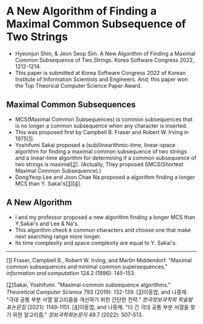 # A New Algorithm of Finding a Maximal Common Subsequence of Two Strings

-   Hyeonjun Shin, & Jeon Seop Sim. A New Algorithm of Finding a Maximal Common Subsequence of Two Strings. Korea Software Congress 2022, 1212-1214.
- This paper is submitted at Korea Software Congress 2022 of Korean Institute of Information Scientists and Engineers. And, this paper won the Top Theorical Computer Science Paper Award.


## Maximal Common Subsequences
- MCS(Maximal Common Subsequences) is common subsequences that is no longer a common subsequence when any character is inserted.
- This was proposed first by Campbell B. Fraser and Robert W. Irving in 1975[[1]](https://www.sciencedirect.com/science/article/pii/S0890540196900115).
- Yoshifumi Sakai proposed a (sub)linearithmic-time, linear-space algorithm for finding a maximal common subsequence of two strings and a linear-time algorithm for determining if a common subsequence of two strings is maximal[[2]](https://www.sciencedirect.com/science/article/pii/S0304397519304074). (Actually, They proposed SMCS(Shortest Maximal Common Subsequence).)
- DongYeop Lee and Joon Chae Na proposed a algorithm finding a longer MCS than Y. Sakai's[[3]](https://www.dbpia.co.kr/pdf/pdfView.do?nodeId=NODE11035975&googleIPSandBox=false&mark=0&useDate=&ipRange=false&accessgl=Y&language=ko_KR&hasTopBanner=true)[[4]](https://www.dbpia.co.kr/pdf/pdfView.do?nodeId=NODE11100316&googleIPSandBox=false&mark=0&useDate=&ipRange=false&accessgl=Y&language=ko_KR&hasTopBanner=true).

## A New Algorithm
- I and my professor proposed a new algorithm finding a longer MCS than Y.Sakai's and Lee & Na's.
- This algorithm check _k_ common characters and choose one that make next searching range more longer.
- Its time complexity and space complexity are equal to Y. Sakai's.





---
[[1]](https://www.sciencedirect.com/science/article/pii/S0890540196900115) Fraser, Campbell B., Robert W. Irving, and Martin Middendorf. "Maximal common subsequences and minimal common supersequences." _information and computation_ 124.2 (1996): 145-153.

[[2]](https://www.sciencedirect.com/science/article/pii/S0304397519304074)Sakai, Yoshifumi. "Maximal common subsequence algorithms." _Theoretical Computer Science_ 793 (2019): 132-139.
[[3]](https://www.dbpia.co.kr/pdf/pdfView.do?nodeId=NODE11035975&googleIPSandBox=false&mark=0&useDate=&ipRange=false&accessgl=Y&language=ko_KR&hasTopBanner=true)이동엽, and 나중채. "극대 공통 부분 서열 알고리즘을 개선하기 위한 간단한 전략." _한국정보과학회 학술발표논문집_ (2021): 1149-1151.
[[4]](https://www.dbpia.co.kr/pdf/pdfView.do?nodeId=NODE11100316&googleIPSandBox=false&mark=0&useDate=&ipRange=false&accessgl=Y&language=ko_KR&hasTopBanner=true)이동엽, and 나중채. "더 긴 극대 공통 부분 서열을 찾기 위한 알고리즘." _정보과학회논문지_ 49.7 (2022): 507-513.
